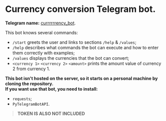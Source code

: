 # Сurrency conversion Telegram bot.  
**Telegram name:** [currrrrrency_bot](https://t.me/currrrrrency_bot).

This bot knows several commands:

+ `/start` greets the user and links to sections `/help` & `/values`;
+ `/help` describes what commands the bot can execute and how to enter them correctly with examples;
+ `/values` displays the currencies that the bot can convert;
+ `<currency 1>` `<currency 2>` `<amount>` prints the amount value of currency 2 from currency 1.

**This bot isn't hosted on the server, so it starts on a personal machine by cloning the repository.**   
**If you want use that bot, you need to install:**  
+ `requests`; 
+ `PyTelegramBotAPI`.   
>**TOKEN IS ALSO NOT INCLUDED**
